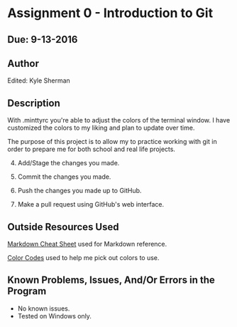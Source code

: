 # Assignment 0 - Introduction to Git
## Due: 9-13-2016

## Author
Edited: Kyle Sherman

## Description

With .minttyrc you're able to adjust the colors of the terminal window. 
I have customized the colors to my liking and plan to update over time.

The purpose of this project is to allow my to practice working with git in order 
to prepare me for both school and real life projects.

4. Add/Stage the changes you made.

5. Commit the changes you made.

6. Push the changes you made up to GitHub.

7. Make a pull request using GitHub's web interface.

## Outside Resources Used
[Markdown Cheat Sheet](https://github.com/adam-p/markdown-here/wiki/Markdown-Cheatsheet) used for Markdown reference.

[Color Codes](http://htmlcolorcodes.com/) used to help me pick out colors to use.

## Known Problems, Issues, And/Or Errors in the Program
- No known issues. 
- Tested on Windows only.